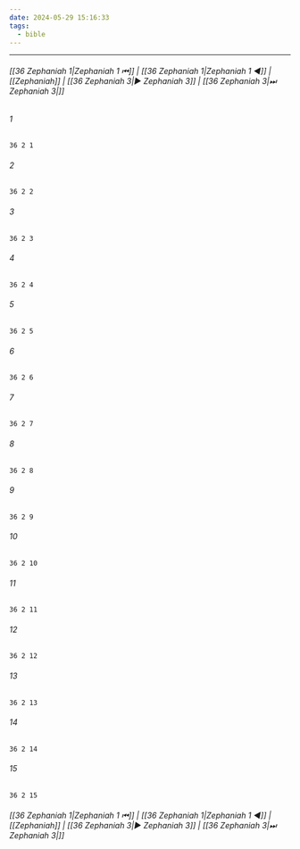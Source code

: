 ```yaml
---
date: 2024-05-29 15:16:33
tags:
  - bible
---
```

___

###### [[36 Zephaniah 1|Zephaniah 1 ⏮]] | [[36 Zephaniah 1|Zephaniah 1 ◀]] | [[Zephaniah]] | [[36 Zephaniah 3|▶ Zephaniah 3]] | [[36 Zephaniah 3|⏭ Zephaniah 3|]]

###### 1
``` verse
36 2 1 
```
###### 2
``` verse
36 2 2 
```
###### 3
``` verse
36 2 3 
```
###### 4
``` verse
36 2 4 
```
###### 5
``` verse
36 2 5 
```
###### 6
``` verse
36 2 6 
```
###### 7
``` verse
36 2 7 
```
###### 8
``` verse
36 2 8 
```
###### 9
``` verse
36 2 9 
```
###### 10
``` verse
36 2 10 
```
###### 11
``` verse
36 2 11 
```
###### 12
``` verse
36 2 12 
```
###### 13
``` verse
36 2 13 
```
###### 14
``` verse
36 2 14 
```
###### 15
``` verse
36 2 15 
```

###### [[36 Zephaniah 1|Zephaniah 1 ⏮]] | [[36 Zephaniah 1|Zephaniah 1 ◀]] | [[Zephaniah]] | [[36 Zephaniah 3|▶ Zephaniah 3]] | [[36 Zephaniah 3|⏭ Zephaniah 3|]]

